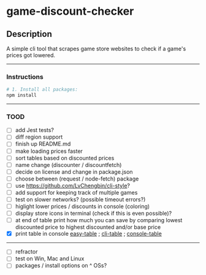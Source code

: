 # game-discount-checker

## Description

A simple cli tool that scrapes game store websites to check if a game's prices got lowered.

---

### Instructions

```bash
# 1. Install all packages:
npm install
```

---

### TOOD

- [ ] add Jest tests?
- [ ] diff region support
- [ ] finish up README.md
- [ ] make loading prices faster
- [ ] sort tables based on discounted prices
- [ ] name change (discounter / discountfetch)
- [ ] decide on license and change in package.json
- [ ] choose between (request / node-fetch) package
- [ ] use <https://github.com/LvChengbin/cli-style>?
- [ ] add support for keeping track of multiple games
- [ ] test on slower networks? (possible timeout errors?)
- [ ] higlight lower prices / discounts in console (coloring)
- [ ] display store icons in terminal (check if this is even possible)?
- [ ] at end of table print how much you can save by comparing lowest discounted price to highest discounted and/or base price
- [X] print table in console [easy-table](https://www.npmjs.com/package/easy-table) ; [cli-table](https://github.com/Automattic/cli-table) ; [console-table](https://github.com/LvChengbin/console-table)

---

- [ ] refractor
- [ ] test on Win, Mac and Linux
- [ ] packages / install options on ^ OSs?
